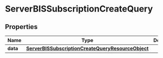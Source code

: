 # ServerBISSubscriptionCreateQuery

## Properties
Name | Type | Description | Notes
------------ | ------------- | ------------- | -------------
**data** | [**ServerBISSubscriptionCreateQueryResourceObject**](ServerBISSubscriptionCreateQueryResourceObject.md) |  | 
